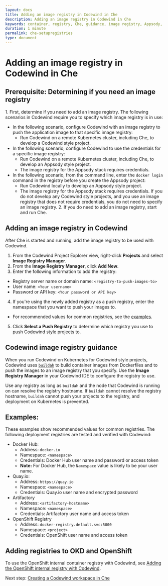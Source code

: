 ```yaml
---
layout: docs
title: Adding an image registry in Codewind in Che
description: Adding an image registry in Codewind in Che
keywords: container, registry, Che, guidance, image registry, Appsody, Docker, name, push registry, Kubernetes
duration: 1 minute
permalink: che-setupregistries
type: document
---
```


# Adding an image registry in Codewind in Che

## Prerequisite: Determining if you need an image registry 
1\. First, determine if you need to add an image registry. The following scenarios in Codewind require you to specify which image registry is in use:
- In the following scenario, configure Codewind with an image registry to push the application image to that specific image registry:
    - Run Codewind on a remote Kubernetes cluster, including Che, to develop a Codewind style project.
- In the following scenario, configure Codewind to use the credentials for a specific image registry:
    - Run Codewind on a remote Kubernetes cluster, including Che, to develop an Appsody style project.
    - The image registry for the Appsody stack requires credentials.
- In the following scenario, from the command line, enter the `docker login` command in the registry before you create the Appsody project:
    - Run Codewind locally to develop an Appsody style project.
    - The image registry for the Appsody stack requires credentials. 
If you do not develop any Codewind style projects, and you use an image registry that does not require credentials, you do not need to specify an image registry.
2\. If you do need to add an image registry, start and run Che.

## Adding an image registry in Codewind
After Che is started and running, add the image registry to be used with Codewind.
1. From the Codewind Project Explorer view, right-click **Projects** and select **Image Registry Manager**.
2. From the **Image Registry Manager**, click **Add New**.
3. Enter the following information to add the registry:
  - Registry server name or domain name: `<registry-to-push-images-to>`
  - User name: `<Your username>`
  - Password or API key: `<Your password or API key>`
4. If you're using the newly added registry as a push registry, enter the namespace that you want to push your images to.
  - For recommended values for common registries, see the [examples](#examples).
5. Click **Select a Push Registry** to determine which registry you use to push Codewind style projects to.

## Codewind image registry guidance
When you run Codewind on Kubernetes for Codewind style projects, Codewind uses [`buildah`](https://github.com/containers/buildah) to build container images from Dockerfiles and to push the images to an image registry that you specify. Use the **Image Registry Manager** in your Codewind IDE to configure the registry to use. 

Use any registry as long as `buildah` and the node that Codewind is running on can resolve the registry hostname. If `buildah` cannot resolve the registry hostname, `buildah` cannot push your projects to the registry, and deployment on Kubernetes is prevented.

## Examples:
These examples show recommended values for common registries. The following deployment registries are tested and verified with Codewind:
- Docker Hub:
    - Address: `docker.io`
    - Namespace: `<namespace>`
    - Credentials: Docker Hub user name and password or access token
    - **Note:** For Docker Hub, the `Namespace` value is likely to be your user name. 
- Quay.io:
    - Address: `https://quay.io`
    - Namespace: `<namespace>`
    - Credentials: Quay.io user name and encrypted password
- Artifactory
    - Address: `<artifactory-hostname>`
    - Namespace: `<namespace>`
    - Credentials: Artifactory user name and access token
- OpenShift Registry
    - Address: `docker-registry.default.svc:5000`
    - Namespace: `<project>`
    - Credentials: OpenShift user name and access token

## Adding registries to OKD and OpenShift
To use the OpenShift internal container registry with Codewind, see [Adding the OpenShift internal registry with Codewind](openshiftregistry.html).

Next step: [Creating a Codewind workspace in Che](che-createcodewindworkspace.html)